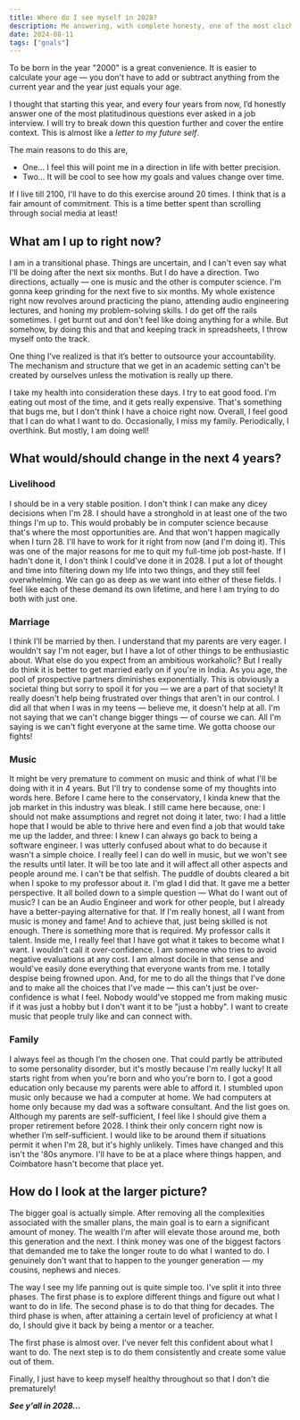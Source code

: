 ```yaml
---
title: Where do I see myself in 2028?
description: Me answering, with complete honesty, one of the most clichéd questions in the world.
date: 2024-08-11
tags: ["goals"]
---
```


To be born in the year "2000" is a great convenience. It is easier to calculate your age &mdash; you don't have to add or subtract anything from the current year and the year just equals your age.

I thought that starting this year, and every four years from now, I’d honestly answer one of the most platitudinous questions ever asked in a job interview. I will try to break down this question further and cover the entire context. This is almost like a *letter to my future self*.

The main reasons to do this are,
- One... I feel this will point me in a direction in life with better precision.
- Two... It will be cool to see how my goals and values change over time.

If I live till 2100, I'll have to do this exercise around 20 times. I think that is a fair amount of commitment. This is a time better spent than scrolling through social media at least!

## What am I up to right now?

I am in a transitional phase. Things are uncertain, and I can't even say what I'll be doing after the next six months. But I do have a direction. Two directions, actually &mdash; one is music and the other is computer science. I'm gonna keep grinding for the next five to six months. My whole existence right now revolves around practicing the piano, attending audio engineering lectures, and honing my problem-solving skills. I do get off the rails sometimes. I get burnt out and don't feel like doing anything for a while. But somehow, by doing this and that and keeping track in spreadsheets, I throw myself onto the track.

One thing I’ve realized is that it’s better to outsource your accountability. The mechanism and structure that we get in an academic setting can't be created by ourselves unless the motivation is really up there.

I take my health into consideration these days. I try to eat good food. I'm eating out most of the time, and it gets really expensive. That's something that bugs me, but I don't think I have a choice right now. Overall, I feel good that I can do what I want to do. Occasionally, I miss my family. Periodically, I overthink. But mostly, I am doing well!

## What would/should change in the next 4 years?

### Livelihood

I should be in a very stable position. I don't think I can make any dicey decisions when I'm 28. I should have a stronghold in at least one of the two things I'm up to. This would probably be in computer science because that's where the most opportunities are. And that won't happen magically when I turn 28. I'll have to work for it right from now (and I'm doing it). This was one of the major reasons for me to quit my full-time job post-haste. If I hadn't done it, I don't think I could've done it in 2028. I put a lot of thought and time into filtering down my life into two things, and they still feel overwhelming. We can go as deep as we want into either of these fields. I feel like each of these demand its own lifetime, and here I am trying to do both with just one.

### Marriage

I think I’ll be married by then. I understand that my parents are very eager. I wouldn't say I'm not eager, but I have a lot of other things to be enthusiastic about. What else do you expect from an ambitious workaholic? But I really do think it is better to get married early on if you're in India. As you age, the pool of prospective partners diminishes exponentially. This is obviously a societal thing but sorry to spoil it for you &mdash; we are a part of that society! It really doesn't help being frustrated over things that aren't in our control. I did all that when I was in my teens &mdash; believe me, it doesn't help at all. I'm not saying that we can't change bigger things &mdash; of course we can. All I'm saying is we can't fight everyone at the same time. We gotta choose our fights!

### Music

It might be very premature to comment on music and think of what I'll be doing with it in 4 years. But I'll try to condense some of my thoughts into words here. Before I came here to the conservatory, I kinda knew that the job market in this industry was bleak. I still came here because, one: I should not make assumptions and regret not doing it later, two: I had a little hope that I would be able to thrive here and even find a job that would take me up the ladder, and three: I knew I can always go back to being a software engineer. I was utterly confused about what to do because it wasn't a simple choice. I really feel I can do well in music, but we won't see the results until later. It will be too late and it will affect all other aspects and people around me. I can't be that selfish. The puddle of doubts cleared a bit when I spoke to my professor about it. I'm glad I did that. It gave me a better perspective. It all boiled down to a simple question &mdash; What do I want out of music? I can be an Audio Engineer and work for other people, but I already have a better-paying alternative for that. If I'm really honest, all I want from music is money and fame! And to achieve that, just being skilled is not enough. There is something more that is required. My professor calls it talent. Inside me, I really feel that I have got what it takes to become what I want. I wouldn't call it over-confidence. I am someone who tries to avoid negative evaluations at any cost. I am almost docile in that sense and would've easily done everything that everyone wants from me. I totally despise being frowned upon. And, for me to do all the things that I've done and to make all the choices that I've made &mdash; this can't just be over-confidence is what I feel. Nobody would've stopped me from making music if it was just a hobby but I don't want it to be "just a hobby". I want to create music that people truly like and can connect with.

### Family

I always feel as though I’m the chosen one. That could partly be attributed to some personality disorder, but it's mostly because I'm really lucky! It all starts right from when you're born and who you're born to. I got a good education only because my parents were able to afford it. I stumbled upon music only because we had a computer at home. We had computers at home only because my dad was a software consultant. And the list goes on. Although my parents are self-sufficient, I feel like I should give them a proper retirement before 2028. I think their only concern right now is whether I’m self-sufficient. I would like to be around them if situations permit it when I'm 28, but it's highly unlikely. Times have changed and this isn't the '80s anymore. I'll have to be at a place where things happen, and Coimbatore hasn't become that place yet.

## How do I look at the larger picture?

The bigger goal is actually simple. After removing all the complexities associated with the smaller plans, the main goal is to earn a significant amount of money. The wealth I’m after will elevate those around me, both this generation and the next. I think money was one of the biggest factors that demanded me to take the longer route to do what I wanted to do. I genuinely don't want that to happen to the younger generation &mdash; my cousins, nephews and nieces.

The way I see my life panning out is quite simple too. I've split it into three phases. The first phase is to explore different things and figure out what I want to do in life. The second phase is to do that thing for decades. The third phase is when, after attaining a certain level of proficiency at what I do, I should give it back by being a mentor or a teacher.

The first phase is almost over. I've never felt this confident about what I want to do. The next step is to do them consistently and create some value out of them.

Finally, I just have to keep myself healthy throughout so that I don't die prematurely!

***See y'all in 2028...***
